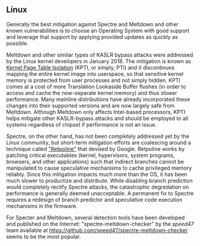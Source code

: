 ## Linux
Generally the best mitigation against Spectre and Meltdown and other 
known vulnerabilities is to choose an Operating System with good 
support and leverage that support by applying provided updates as quickly as possible.

Meltdown and other similar types of KASLR bypass attacks were addressed by the Linux 
kernel developers in January 2018.
The mitigation is known as 
[Kernel Page Table Isolation](https://en.wikipedia.org/wiki/Kernel_page-table_isolation) 
(KPTI, or simply, PTI) and it discontinues mapping the entire
kernel image into userspace, so that sensitive kernel memory is protected from 
user processes and not simply hidden.
KPTI comes at a cost of more Translation Lookaside Buffer flushes (in 
order to access and cache the now-separate kernel memory) and thus 
slower performance.
Many mainline distributions have already incorporated these changes into their 
supported versions and are now largely safe from Meltdown.
Although Meltdown only affects Intel-based processors, KPTI helps 
mitigate other KASLR-bypass attacks and should be employed to all systems regardless of chipset if 
performance is not an issue.

Spectre, on the other hand, has not been completely addressed yet by the Linux community,
but short-term mitigation efforts are coalescing around a technique called 
["Retpoline"](https://support.google.com/faqs/answer/7625886) that devised by Google.
Retpoline works by patching critical executables (kernel, hypervisors, 
system programs, browsers, and other applications) such that indirect 
branches cannot be manipulated to cause speculative mechanisms to 
cache privileged memory reliably.
Since this mitigation impacts much more than the OS, it has been much slower to productize and distribute.
While disabling branch prediction would completely rectify Spectre attacks, the catastrophic degredation on performance is generally deemed unacceptable.
A permanent fix to Spectre requires a redesign of branch predictor and speculative code execution mechanisms in the firmware.

For Specter and Meltdown, several detection tools have been developed and published on the Internet:
"spectre-meltdown-checker" by the _speed47_ team available at https://github.com/speed47/spectre-meltdown-checker
seems to be the most popular.
